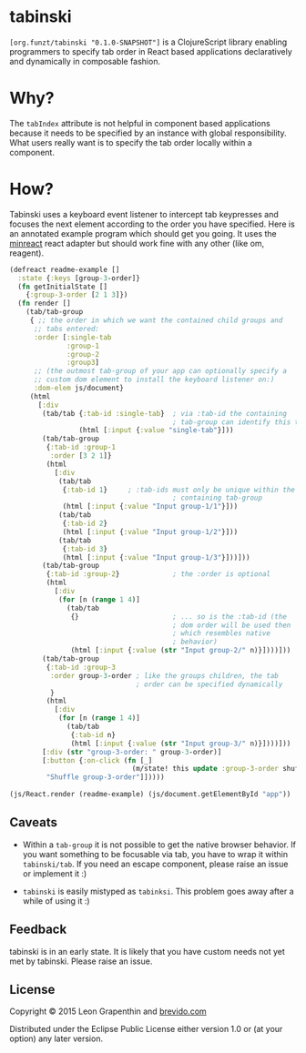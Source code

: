 # tabinski

`[org.funzt/tabinski "0.1.0-SNAPSHOT"]` is a ClojureScript library enabling programmers to specify tab order in React based applications declaratively and dynamically in composable fashion.

# Why?

The `tabIndex` attribute is not helpful in component based applications because it needs to be specified by an instance with global responsibility.  What users really want is to specify the tab order locally within a component.

# How?

Tabinski uses a keyboard event listener to intercept tab keypresses and focuses the next element according to the order you have specified.  Here is an annotated example program which should get you going.  It uses the [minreact](https://github.com/lgrapenthin/minreact) react adapter but should work fine with any other (like om, reagent).

```clojure
(defreact readme-example []
  :state {:keys [group-3-order]}
  (fn getInitialState []
    {:group-3-order [2 1 3]})
  (fn render []
    (tab/tab-group
     { ;; the order in which we want the contained child groups and
      ;; tabs entered:
      :order [:single-tab 
              :group-1
              :group-2
              :group3]
      ;; (the outmost tab-group of your app can optionally specify a
      ;; custom dom element to install the keyboard listener on:)
      :dom-elem js/document}
     (html
       [:div
        (tab/tab {:tab-id :single-tab}  ; via :tab-id the containing
                                        ; tab-group can identify this tab
                 (html [:input {:value "single-tab"}]))
        (tab/tab-group
         {:tab-id :group-1
          :order [3 2 1]}
         (html
           [:div
            (tab/tab
             {:tab-id 1}     ; :tab-ids must only be unique within the
                                        ; containing tab-group
             (html [:input {:value "Input group-1/1"}]))
            (tab/tab
             {:tab-id 2}
             (html [:input {:value "Input group-1/2"}]))
            (tab/tab
             {:tab-id 3}
             (html [:input {:value "Input group-1/3"}]))]))
        (tab/tab-group
         {:tab-id :group-2}             ; the :order is optional
         (html
           [:div
            (for [n (range 1 4)]
              (tab/tab
               {}                       ; ... so is the :tab-id (the
                                        ; dom order will be used then
                                        ; which resembles native
                                        ; behavior)
               (html [:input {:value (str "Input group-2/" n)}])))]))
        (tab/tab-group
         {:tab-id :group-3
          :order group-3-order ; like the groups children, the tab
                               ; order can be specified dynamically
          }
         (html
           [:div
            (for [n (range 1 4)]
              (tab/tab
               {:tab-id n}
               (html [:input {:value (str "Input group-3/" n)}])))]))
        [:div (str "group-3-order: " group-3-order)]
        [:button {:on-click (fn [_]
                              (m/state! this update :group-3-order shuffle))}
         "Shuffle group-3-order"]]))))
         
(js/React.render (readme-example) (js/document.getElementById "app"))         
```

## Caveats

- Within a `tab-group` it is not possible to get the native browser behavior.  If you want something to be focusable via tab, you have to wrap it within `tabinski/tab`.  If you need an escape component, please raise an issue or implement it :)

- `tabinski` is easily mistyped as `tabinksi`.  This problem goes away after a while of using it :)

## Feedback

tabinski is in an early state.  It is likely that you have custom needs not yet met by tabinski.  Please raise an issue.

## License

Copyright © 2015 Leon Grapenthin and [brevido.com](http://brevido.com)

Distributed under the Eclipse Public License either version 1.0 or (at
your option) any later version.
